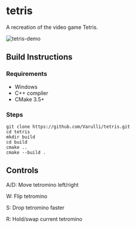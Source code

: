 # tetris

A recreation of the video game Tetris.

![tetris-demo](https://github.com/user-attachments/assets/f736e302-73cd-441f-a480-b40f0f15e016)

## Build Instructions

### Requirements
- Windows
- C++ compiler
- CMake 3.5+

### Steps
```
git clone https://github.com/Varulli/tetris.git
cd tetris
mkdir build
cd build
cmake ..
cmake --build .
```

## Controls

A/D: Move tetromino left/right

W: Flip tetromino

S: Drop tetromino faster

R: Hold/swap current tetromino
